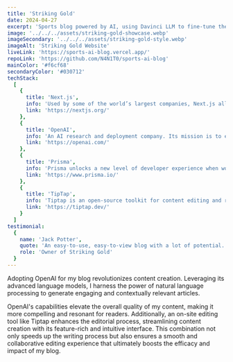 ```yaml
---
title: 'Striking Gold'
date: 2024-04-27
excerpt: 'Sports blog powered by AI, using Davinci LLM to fine-tune the voice of articles with on-site editing technologies and also:'
image: '../../../assets/striking-gold-showcase.webp'
imageSecondary: '../../../assets/striking-gold-style.webp'
imageAlt: 'Striking Gold Website'
liveLink: 'https://sports-ai-blog.vercel.app/'
repoLink: 'https://github.com/N4N1T0/sports-ai-blog'
mainColor: '#f6cf68'
secondaryColor: '#030712'
techStack:
  [
    {
      title: 'Next.js',
      info: 'Used by some of the world’s largest companies, Next.js allows you to create full-fledged web applications by extending the latest React features and integrating powerful JavaScript tools based on Rust for the fastest builds.',
      link: 'https://nextjs.org/'
    },
    {
      title: 'OpenAI',
      info: 'An AI research and deployment company. Its mission is to ensure that general artificial intelligence benefits all of humanity.',
      link: 'https://openai.com/'
    },
    {
      title: 'Prisma',
      info: 'Prisma unlocks a new level of developer experience when working with databases thanks to its intuitive data model and automated migrations.',
      link: 'https://www.prisma.io/'
    },
    {
      title: 'TipTap',
      info: 'Tiptap is an open-source toolkit for content editing and real-time collaboration for developers building applications like Notion or Google Docs.',
      link: 'https://tiptap.dev/'
    }
  ]
testimonial:
  {
    name: 'Jack Potter',
    quote: 'An easy-to-use, easy-to-view blog with a lot of potential.',
    role: 'Owner of Striking Gold'
  }
---
```


Adopting OpenAI for my blog revolutionizes content creation. Leveraging its advanced language models, I harness the power of natural language processing to generate engaging and contextually relevant articles.

OpenAI's capabilities elevate the overall quality of my content, making it more compelling and resonant for readers. Additionally, an on-site editing tool like Tiptap enhances the editorial process, streamlining content creation with its feature-rich and intuitive interface. This combination not only speeds up the writing process but also ensures a smooth and collaborative editing experience that ultimately boosts the efficacy and impact of my blog.
